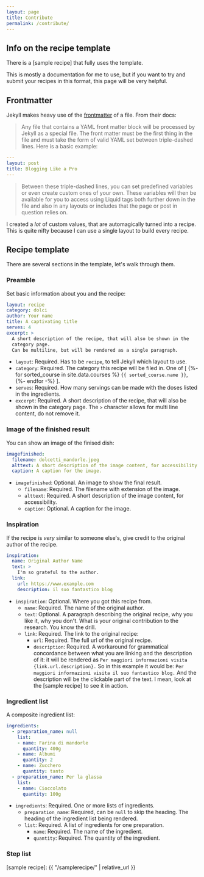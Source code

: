 ```yaml
---
layout: page
title: Contribute
permalink: /contribute/
---
```



## Info on the recipe template

There is a
[sample recipe]
that fully uses the template.

This is mostly a documentation for me to use,
but if you want to try and submit your recipes in this format,
this page will be very helpful.

## Frontmatter

Jekyll makes heavy use of the
[frontmatter](https://jekyllrb.com/docs/front-matter/)
of a file.
From their docs:

> Any file that contains a YAML front matter block will be processed by Jekyll
> as a special file. The front matter must be the first thing in the file and
> must take the form of valid YAML set between triple-dashed lines. Here is a
> basic example:

```yaml
---
layout: post
title: Blogging Like a Pro
---
```

> Between these triple-dashed lines, you can set predefined variables  or even
> create custom ones of your own. These variables will then be available for
> you to access using Liquid tags both further down in the file and also in any
> layouts or includes that the page or post in question relies on.

I created a *lot* of custom values, that are automagically turned into a recipe.
This is quite nifty because I can use a single layout to build every recipe.

<!-- #### YAML format primer -->
<!-- TODO -->

## Recipe template

There are several sections in the template, let's walk through them.

### Preamble

Set basic information about you and the recipe:

```yaml
layout: recipe
category: dolci
author: Your name
title: A captivating title
serves: 4
excerpt: >
  A short description of the recipe, that will also be shown in the
  category page.
  Can be multiline, but will be rendered as a single paragraph.
```

* `layout`:
  Required.
  Has to be `recipe`, to tell Jekyll which layout to use.
* `category`:
  Required.
  The category this recipe will be filed in.
  One of
  [
  {%- for sorted_course in site.data.courses %}
      `{{ sorted_course.name }}`, 
  {%- endfor -%}
  ].
* `serves`:
  Required.
  How many servings can be made with the doses listed in the ingredients.
* `excerpt`:
  Required.
  A short description of the recipe, that will also be shown in the category page.
  The `>` character allows for multi line content, do not remove it.

### Image of the finished result

You can show an image of the finised dish:

```yaml
imagefinished:
  filename: dolcetti_mandorle.jpeg
  alttext: A short description of the image content, for accessibility.
  caption: A caption for the image.
```

* `imagefinished`:
  Optional.
  An image to show the final result.
  - `filename`:
    Required.
    The filename with extension of the image.
  - `alttext`:
    Required.
    A short description of the image content, for accessibility.
  - `caption`:
    Optional.
    A caption for the image.

### Inspiration

If the recipe is *very* similar to someone else's,
give credit to the original author of the recipe.

```yaml
inspiration:
  name: Original Author Name
  text: >
    I'm so grateful to the author.
  link:
    url: https://www.example.com
    description: il suo fantastico blog
```

* `inspiration`:
  Optional.
  Where you got this recipe from.
  <!-- If it's on the internet, it's free. -->
  <!-- I'm not a lawyer. -->
  - `name`:
    Required.
    The name of the original author.
  - `text`:
    Optional.
    A paragraph describing the original recipe, why you like it, why you don't.
    What is your original contribution to the research.
    You know the drill.
  - `link`:
    Required.
    The link to the original recipe:
      - `url`:
      Required.
      The full url of the original recipe.
      - `description`:
      Required.
      A workaround for grammatical concordance between what you are linking
      and the description of it: it will be rendered as
      `Per maggiori informazioni visita {link.url.description}.`
      So in this example it would be:
      `Per maggiori informazioni visita il suo fantastico blog.`
      And the description will be the clickable part of the text.
      I mean, look at the [sample recipe] to see it in action.

### Ingredient list

A composite ingredient list:

```yaml
ingredients:
  - preparation_name: null
    list: 
    - name: Farina di mandorle
      quantity: 400g
    - name: Albumi
      quantity: 2
    - name: Zucchero
      quantity: tanto
  - preparation_name: Per la glassa
    list: 
    - name: Cioccolato
      quantity: 100g
```

* `ingredients`:
  Required.
  One or more lists of ingredients.
  - `preparation_name`:
    Required, can be `null` to skip the heading.
    The heading of the ingredient list being rendered.
  - `list`:
    Required.
    A list of ingredients for one preparation.
      - `name`:
      Required.
      The name of the ingredient.
      - `quantity`:
      Required.
      The quantity of the ingredient.

### Step list

[sample recipe]: {{ "/samplerecipe/" | relative_url }}
